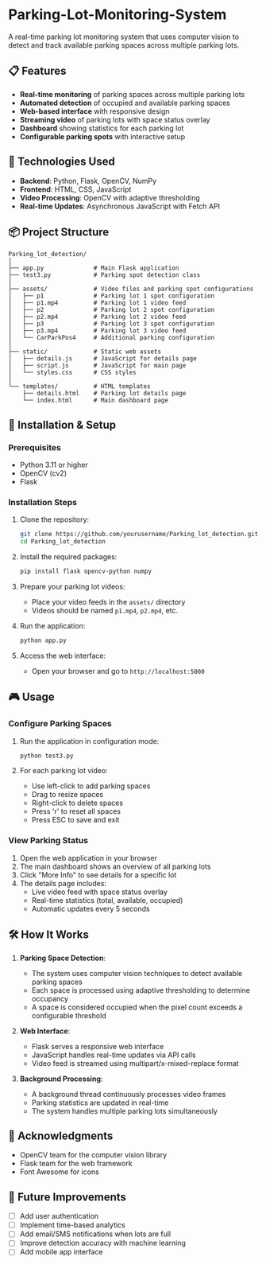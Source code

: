 # Parking-Lot-Monitoring-System

A real-time parking lot monitoring system that uses computer vision to detect and track available parking spaces across multiple parking lots.

## 📋 Features

- **Real-time monitoring** of parking spaces across multiple parking lots
- **Automated detection** of occupied and available parking spaces
- **Web-based interface** with responsive design
- **Streaming video** of parking lots with space status overlay
- **Dashboard** showing statistics for each parking lot
- **Configurable parking spots** with interactive setup

## 🔧 Technologies Used

- **Backend**: Python, Flask, OpenCV, NumPy
- **Frontend**: HTML, CSS, JavaScript
- **Video Processing**: OpenCV with adaptive thresholding
- **Real-time Updates**: Asynchronous JavaScript with Fetch API

## 📦 Project Structure

```
Parking_lot_detection/
│
├── app.py              # Main Flask application
├── test3.py            # Parking spot detection class
│
├── assets/             # Video files and parking spot configurations
│   ├── p1              # Parking lot 1 spot configuration
│   ├── p1.mp4          # Parking lot 1 video feed
│   ├── p2              # Parking lot 2 spot configuration
│   ├── p2.mp4          # Parking lot 2 video feed
│   ├── p3              # Parking lot 3 spot configuration
│   ├── p3.mp4          # Parking lot 3 video feed
│   └── CarParkPos4     # Additional parking configuration
│
├── static/             # Static web assets
│   ├── details.js      # JavaScript for details page
│   ├── script.js       # JavaScript for main page
│   └── styles.css      # CSS styles
│
└── templates/          # HTML templates
    ├── details.html    # Parking lot details page
    └── index.html      # Main dashboard page
```

## 🚀 Installation & Setup

### Prerequisites

- Python 3.11 or higher
- OpenCV (cv2)
- Flask

### Installation Steps

1. Clone the repository:
   ```bash
   git clone https://github.com/yourusername/Parking_lot_detection.git
   cd Parking_lot_detection
   ```

2. Install the required packages:
   ```bash
   pip install flask opencv-python numpy
   ```

3. Prepare your parking lot videos:
   - Place your video feeds in the `assets/` directory
   - Videos should be named `p1.mp4`, `p2.mp4`, etc.

4. Run the application:
   ```bash
   python app.py
   ```

5. Access the web interface:
   - Open your browser and go to `http://localhost:5000`

## 🎮 Usage

### Configure Parking Spaces

1. Run the application in configuration mode:
   ```bash
   python test3.py
   ```

2. For each parking lot video:
   - Use left-click to add parking spaces
   - Drag to resize spaces
   - Right-click to delete spaces
   - Press 'r' to reset all spaces
   - Press ESC to save and exit

### View Parking Status

1. Open the web application in your browser
2. The main dashboard shows an overview of all parking lots
3. Click "More Info" to see details for a specific lot
4. The details page includes:
   - Live video feed with space status overlay
   - Real-time statistics (total, available, occupied)
   - Automatic updates every 5 seconds

## 🛠️ How It Works

1. **Parking Space Detection**:
   - The system uses computer vision techniques to detect available parking spaces
   - Each space is processed using adaptive thresholding to determine occupancy
   - A space is considered occupied when the pixel count exceeds a configurable threshold

2. **Web Interface**:
   - Flask serves a responsive web interface
   - JavaScript handles real-time updates via API calls
   - Video feed is streamed using multipart/x-mixed-replace format

3. **Background Processing**:
   - A background thread continuously processes video frames
   - Parking statistics are updated in real-time
   - The system handles multiple parking lots simultaneously

## 🙏 Acknowledgments

- OpenCV team for the computer vision library
- Flask team for the web framework
- Font Awesome for icons

## 🔄 Future Improvements

- [ ] Add user authentication
- [ ] Implement time-based analytics
- [ ] Add email/SMS notifications when lots are full
- [ ] Improve detection accuracy with machine learning
- [ ] Add mobile app interface
